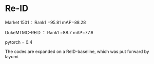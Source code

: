 # Re-ID
Market 1501：      Rank1 =95.81         mAP=88.28                 
                 
                 
DukeMTMC-REID ：   Rank1 =88.7          mAP=77.9

pytorch = 0.4

The codes are expanded on a ReID-baseline, which was put forward by layumi.
